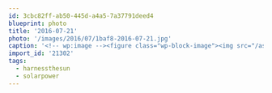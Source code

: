 ```yaml
---
id: 3cbc82ff-ab50-445d-a4a5-7a37791deed4
blueprint: photo
title: '2016-07-21'
photo: '/images/2016/07/1baf8-2016-07-21.jpg'
caption: '<!-- wp:image --><figure class="wp-block-image"><img src="/assets/images/2016/07/1baf8-2016-07-21.jpg" /></figure><!-- /wp:image --><!-- wp:paragraph --><p>Installing solar today! #solarpower #harnessthesun</p><!-- /wp:paragraph -->'
import_id: '21302'
tags:
  - harnessthesun
  - solarpower
---
```

